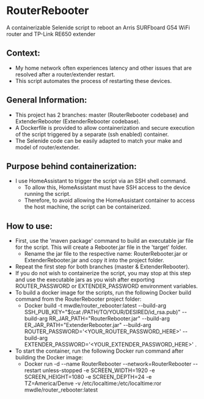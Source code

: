 # RouterRebooter
A containerizable Selenide script to reboot an Arris SURFboard G54 WiFi router and TP-Link RE650 extender

## Context:
* My home network often experiences latency and other issues that are resolved after a router/extender restart.
* This script automates the process of restarting these devices.

## General Information:
* This project has 2 branches: master (RouterRebooter codebase) and ExtenderRebooter (ExtenderRebooter codebase).
* A Dockerfile is provided to allow containerization and secure execution of the script triggered by a separate (ssh enabled) container.
* The Selenide code can be easily adapted to match your make and model of router/extender.

## Purpose behind containerization:
* I use HomeAssistant to trigger the script via an SSH shell command.
  * To allow this, HomeAssistant must have SSH access to the device running the script.
  * Therefore, to avoid allowing the HomeAssistant container to access the host machine, the script can be containerized.

## How to use:
* First, use the 'maven package' command to build an executable jar file for the script. This will create a Rebooter.jar file in the 'target' folder.
  * Rename the jar file to the respective name: RouterRebooter.jar or ExtenderRebooter.jar and copy it into the project folder.
* Repeat the first step for both branches (master & ExtenderRebooter).
* If you do not wish to containerize the script, you may stop at this step and use the executable jars as you wish after exporting ROUTER_PASSWORD or EXTENDER_PASSWORD environment variables.
* To build a docker image for the scripts, run the following Docker build command from the RouterRebooter project folder:
  * Docker build -t mwdle/router_rebooter:latest --build-arg SSH_PUB_KEY="$(cat /PATH/TO/YOUR/DESIRED/id_rsa.pub)" --build-arg RR_JAR_PATH="RouterRebooter.jar" --build-arg ER_JAR_PATH="ExtenderRebooter.jar" --build-arg ROUTER_PASSWORD='<YOUR_ROUTER_PASSWORD_HERE>' --build-arg EXTENDER_PASSWORD='<YOUR_EXTENDER_PASSWORD_HERE>' .
* To start the container, run the following Docker run command after building the Docker image:
  * Docker run -d --name RouterRebooter --network=RouterRebooter --restart unless-stopped -e SCREEN_WIDTH=1920 -e SCREEN_HEIGHT=1080 -e SCREEN_DEPTH=24 -e TZ=America/Denve -v /etc/localtime:/etc/localtime:ror mwdle/router_rebooter:latest